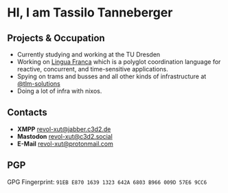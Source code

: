 # HI, I am Tassilo Tanneberger

## Projects & Occupation

- Currently studying and working at the TU Dresden
- Working on [Lingua Franca](https://lf-lang.org) which is a polyglot coordination language for reactive, concurrent, and time-sensitive applications.
- Spying on trams and busses and all other kinds of infrastructure at [@tlm-solutions](https://map.tlm.solutions)
- Doing a lot of infra with nixos.

## Contacts

- **XMPP** [revol-xut@jabber.c3d2.de]()
- **Mastodon** [revol-xut@c3d2.social](https://c3d2.social/@revol_xut)
- **E-Mail** <revol-xut@protonmail.com>

## PGP
GPG Fingerprint: `91EB E870 1639 1323 642A 6803 B966 009D 57E6 9CC6`
